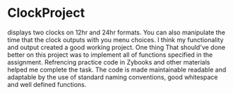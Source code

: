 # ClockProject
displays two clocks on 12hr and 24hr formats.
You can also manipulate the time that the clock outputs with you menu choices.
I think my functionality and output created a good working project.
One thing That should've done better on this project was to implement all of functions specified in the assignment.
Refrencing practice code in Zybooks and other materials helped me complete the task.
The code is made maintainable readable and adaptable by the use of standard naming conventions, good whitespace and well defined functions.

